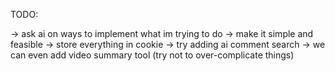TODO:

-> ask ai on ways to implement what im trying to do
-> make it simple and feasible
-> store everything in cookie
-> try adding ai comment search
-> we can even add video summary tool (try not to over-complicate things)
